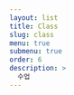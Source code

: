 ```yaml
---
layout: list
title: Class
slug: class
menu: true
submenu: true
order: 6
description: >
  수업
---
```

